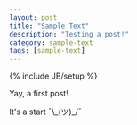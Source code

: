 ```yaml
---
layout: post
title: "Sample Text"
description: "Testing a post!"
category: sample-text
tags: [sample-text]
---
```

{% include JB/setup %}

Yay, a first post!

It's a start ¯\\\_(ツ)_/¯